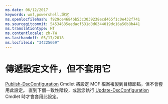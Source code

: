 ```yaml
---
ms.date: 06/12/2017
keywords: wmf,powershell,設定
ms.openlocfilehash: f929ce4684bb53c3039238ecd465f1c0e432f741
ms.sourcegitcommit: 54534635eedacf531d8d6344019dc16a50b8b441
ms.translationtype: HT
ms.contentlocale: zh-TW
ms.lasthandoff: 05/17/2018
ms.locfileid: "34225669"
---
```

# <a name="deliver-a-configuration-document-without-applying"></a>傳遞設定文件，但不套用它

[Publish-DscConfiguration](https://technet.microsoft.com/library/mt517875.aspx) Cmdlet 將設定 MOF 檔案複製到目標節點，但不會套用此設定。
直到下個一致性階段，或當您執行 [Update-DscConfiguration](https://technet.microsoft.com/library/mt143541.aspx) Cmdlet 時才會套用此設定。
